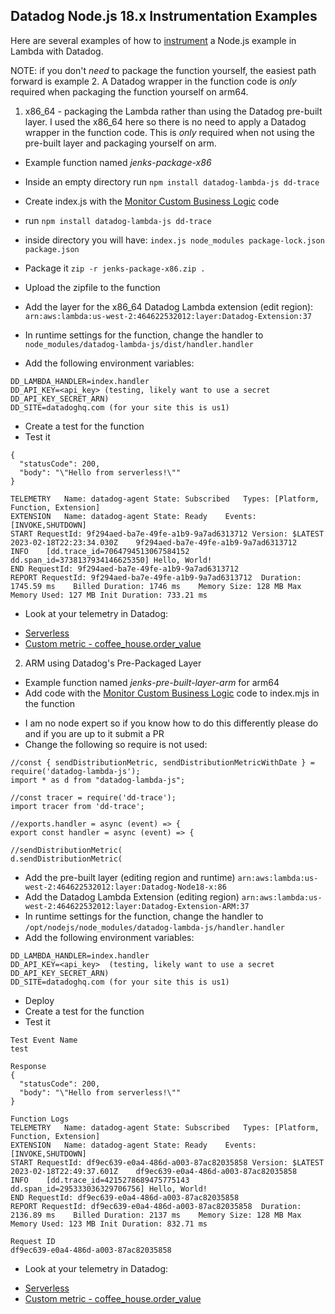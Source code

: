 Datadog Node.js 18.x Instrumentation Examples
--

Here are several examples of how to [instrument](https://docs.datadoghq.com/serverless/installation/nodejs/?tab=custom) a Node.js example in Lambda with Datadog.  
  
NOTE: if you don't *need* to package the function yourself, the easiest path forward is example 2.  A Datadog wrapper in the function code is *only* required when packaging the function yourself on arm64.  
  
1) x86_64 - packaging the Lambda rather than using the Datadog pre-built layer.  I used the x86_64 here so there is no need to apply a Datadog wrapper in the function code.  This is *only* required when not using the pre-built layer and packaging yourself on arm.  

- Example function named *jenks-package-x86*  
- Inside an empty directory run  `npm install datadog-lambda-js dd-trace`  
  
  
- Create index.js with the [Monitor Custom Business Logic](https://docs.datadoghq.com/serverless/installation/nodejs/?tab=custom#monitor-custom-business-logic) code  
- run `npm install datadog-lambda-js dd-trace`  
- inside directory you will have: `index.js	node_modules package-lock.json package.json`  
- Package it `zip -r jenks-package-x86.zip .`  
- Upload the zipfile to the function  
- Add the layer for the x86_64 Datadog Lambda extension (edit region):  `arn:aws:lambda:us-west-2:464622532012:layer:Datadog-Extension:37`  
- In runtime settings for the function, change the handler to `node_modules/datadog-lambda-js/dist/handler.handler`  
- Add the following environment variables:  
```  
DD_LAMBDA_HANDLER=index.handler  
DD_API_KEY=<api_key> (testing, likely want to use a secret DD_API_KEY_SECRET_ARN)  
DD_SITE=datadoghq.com (for your site this is us1)  
```    
- Create a test for the function  
- Test it  
  
```  
{  
  "statusCode": 200,  
  "body": "\"Hello from serverless!\""  
}  
  
TELEMETRY	Name: datadog-agent	State: Subscribed	Types: [Platform, Function, Extension]  
EXTENSION	Name: datadog-agent	State: Ready	Events: [INVOKE,SHUTDOWN]  
START RequestId: 9f294aed-ba7e-49fe-a1b9-9a7ad6313712 Version: $LATEST  
2023-02-18T22:23:34.030Z	9f294aed-ba7e-49fe-a1b9-9a7ad6313712	INFO	[dd.trace_id=7064794513067584152 dd.span_id=3738137934146625350] Hello, World!  
END RequestId: 9f294aed-ba7e-49fe-a1b9-9a7ad6313712  
REPORT RequestId: 9f294aed-ba7e-49fe-a1b9-9a7ad6313712	Duration: 1745.59 ms	Billed Duration: 1746 ms	Memory Size: 128 MB	Max Memory Used: 127 MB	Init Duration: 733.21 ms  
```  
- Look at your telemetry in Datadog:  
* [Serverless](https://app.datadoghq.com/functions)  
* [Custom metric - coffee_house.order_value](https://app.datadoghq.com/metric/summary?filter=coff&metric=coffee_house.order_value)  
  
2) ARM using Datadog's Pre-Packaged Layer  
  
- Example function named _jenks-pre-built-layer-arm_ for arm64  
- Add code with the [Monitor Custom Business Logic](https://docs.datadoghq.com/serverless/installation/nodejs/?tab=custom#monitor-custom-business-logic) code to index.mjs in the function  
* I am no node expert so if you know how to do this differently please do and if you are up to it submit a PR  
* Change the following so require is not used:  
```  
//const { sendDistributionMetric, sendDistributionMetricWithDate } = require('datadog-lambda-js');  
import * as d from "datadog-lambda-js";  
```  
```  
//const tracer = require('dd-trace');  
import tracer from 'dd-trace';  
```  
```  
//exports.handler = async (event) => {  
export const handler = async (event) => {  
```  
```  
//sendDistributionMetric(  
d.sendDistributionMetric(  
```  

- Add the pre-built layer (editing region and runtime) `arn:aws:lambda:us-west-2:464622532012:layer:Datadog-Node18-x:86`  
- Add the Datadog Lambda Extension (editing region) `arn:aws:lambda:us-west-2:464622532012:layer:Datadog-Extension-ARM:37`  
- In runtime settings for the function, change the handler to `/opt/nodejs/node_modules/datadog-lambda-js/handler.handler`
- Add the following environment variables:  
```  
DD_LAMBDA_HANDLER=index.handler  
DD_API_KEY=<api_key>  (testing, likely want to use a secret DD_API_KEY_SECRET_ARN)  
DD_SITE=datadoghq.com (for your site this is us1)  
```  
- Deploy  
- Create a test for the function  
- Test it  
  
```  
Test Event Name  
test  
  
Response  
{  
  "statusCode": 200,  
  "body": "\"Hello from serverless!\""  
}  
  
Function Logs  
TELEMETRY	Name: datadog-agent	State: Subscribed	Types: [Platform, Function, Extension]  
EXTENSION	Name: datadog-agent	State: Ready	Events: [INVOKE,SHUTDOWN]  
START RequestId: df9ec639-e0a4-486d-a003-87ac82035858 Version: $LATEST  
2023-02-18T22:49:37.601Z	df9ec639-e0a4-486d-a003-87ac82035858	INFO	[dd.trace_id=4215278689475775143 dd.span_id=295333036329706756] Hello, World!  
END RequestId: df9ec639-e0a4-486d-a003-87ac82035858  
REPORT RequestId: df9ec639-e0a4-486d-a003-87ac82035858	Duration: 2136.89 ms	Billed Duration: 2137 ms	Memory Size: 128 MB	Max Memory Used: 123 MB	Init Duration: 832.71 ms  
  
Request ID  
df9ec639-e0a4-486d-a003-87ac82035858  
```  
- Look at your telemetry in Datadog:  
* [Serverless](https://app.datadoghq.com/functions)  
* [Custom metric - coffee_house.order_value](https://app.datadoghq.com/metric/summary?filter=coff&metric=coffee_house.order_value)  